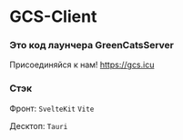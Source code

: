 # GCS-Client
### Это код лаунчера GreenCatsServer
Присоединяйся к нам! https://gcs.icu
### Стэк
Фронт:
`SvelteKit`
`Vite`

Десктоп:
`Tauri`